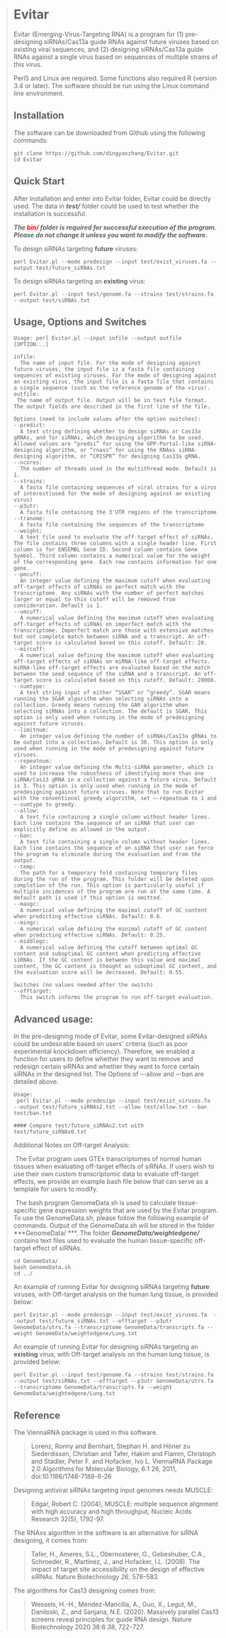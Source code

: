 
> # Evitar
>
> Evitar (Emerging-Virus-Targeting RNA) is a program for (1) pre-designing siRNAs/Cas13a guide RNAs against future viruses based on existing viral sequences, and (2) designing siRNAs/Cas13a guide RNAs against a single virus based on sequences of multiple strains of this virus.
>
> Perl5 and Linux are required. Some functions also required R (version 3.4 or later). The software should be run using the Linux command line environment.
>
> ## Installation
>
> The software can be downloaded from Github using the following commands:
>
> ```
> git clone https://github.com/dingyaozhang/Evitar.git
> cd Evitar
> ```
>
> ## Quick Start
>
> After installation and enter into Evitar folder, Evitar could be directly used. The data in ***test/*** folder could be used to test whether the installation is successful. 
>
> ***The <font color = red>bin/</font> folder is required for successful execution of the program. Please do not change it unless you want to modify the software.***
>
> To design siRNAs targeting **future** viruses: 
>
> ```
> perl Evitar.pl --mode predesign --input test/exist_viruses.fa --output test/future_siRNAs.txt
> ```
>
> To design siRNAs targeting an **existing** virus: 
>
> ```
> perl Evitar.pl --input test/genome.fa --strains test/strains.fa --output test/siRNAs.txt
> ```
>
> ## Usage, Options and Switches
>
> ```
> Usage: perl Evitar.pl --input infile --output outfile [OPTION...]
> 
> infile:
>   The name of input file. For the mode of designing against future viruses, the input file is a fasta file containing sequences of existing viruses. For the mode of designing against an existing virus, the input file is a fasta file that contains a single sequence (such as the reference genome of the virus).
> outfile:
>  The name of output file. Output will be in text file format. The output fields are described in the first line of the file. 
> 
> Options (need to include values after the option switches):
> --predict:
>   A text string defining whether to design siRNAs or Cas13a gRNAs, and for siRNAs, which designing algorithm to be used. Allowed values are “predsi” for using the GPP-Portal-like siRNA-designing algorithm, or “rnaxs” for using the RNAxs siRNA-designing algorithm, or “CRISPR” for designing Cas13a gRNA. 
> --ncores:
>   The number of threads used in the multithread mode. Default is 1.
> --strains:
>   A fasta file containing sequences of viral strains for a virus of interest(used for the mode of designing against an existing virus)  
> --p3utr:
>   A fasta file containing the 3'UTR regions of the transcriptome
> --tranome:
>   A fasta file containing the sequences of the transcriptome
> --weight:
>   A text file used to evaluate the off-target effect of siRNAs. The file contains three columns with a single header line. First column is for ENSEMBL Gene ID. Second column contains Gene Symbol. Third column contains a numerical value for the weight of the corresponding gene. Each row contains information for one gene.
> --pmcuff:
>   An integer value defining the maximum cutoff when evaluating off-target effects of siRNAs on perfect match with the transcriptome. Any siRNAs with the number of perfect matches larger or equal to this cutoff will be removed from consideration. Default is 1.
> --umcuff:
>   A numerical value defining the maximum cutoff when evaluating off-target effects of siRNAs on imperfect match with the transcriptome. Imperfect match are those with extensive matches but not complete match between siRNA and a transcript. An off-target score is calculated based on this cutoff. Default: 20.
> --mircuff:
>   A numerical value defining the maximum cutoff when evaluating off-target effects of siRNAs on miRNA-like off-target effects. miRNA-like off-target effects are evaluated based on the match between the seed sequence of the siRNA and a transcript. An off-target score is calculated based on this cutoff. Default: 20000.
> --sumtype:
>   A text string input of either “SGAR” or “greedy”. SGAR means running the SGAR algorithm when selecting siRNAs into a collection. Greedy means running the GAR algorithm when selecting siRNAs into a collection. The default is SGAR. This option is only used when running in the mode of predesigning against future viruses.
> --limitnum:
>   An integer value defining the number of siRNAs/Cas13a gRNAs to be output into a collection. Default is 30. This option is only used when running in the mode of predesigning against future viruses.
> --repeatnum:
>   An integer value defining the Multi-siRNA parameter, which is used to increase the robustness of identifying more than one siRNA/Cas13 gRNA in a collection against a future virus. Default is 3. This option is only used when running in the mode of predesigning against future viruses. Note that to run Evitar with the conventional greedy algorithm, set –-repeatnum to 1 and –-sumtype to greedy.
> --allow:
>   A text file containing a single column without header lines. Each line contains the sequence of an siRNA that user can explicitly define as allowed in the output. 
> --ban:
>   A text file containing a single column without header lines. Each line contains the sequence of an siRNA that user can force the program to eliminate during the evaluation and from the output.
> --temp: 
>   The path for a temporary fold containing temporary files during the run of the program. This folder will be deleted upon completion of the run. This option is particularly useful if multiple incidences of the program are run at the same time. A default path is used if this option is omitted. 
> --maxgc:
>   A numerical value defining the maximal cutoff of GC content when predicting effective siRNAs. Default: 0.6.
> --mingc:
>   A numerical value defining the minimal cutoff of GC content when predicting effective siRNAs. Default: 0.25.
> --middlegc:
>   A numerical value defining the cutoff between optimal GC content and suboptimal GC content when predicting effective siRNAs. If the GC content is between this value and maximal content, the GC content is thought as suboptimal GC content, and the evaluation score will be decreased. Default: 0.55.
> 
> Switches (no values needed after the switch)
> --offtarget:
>   This switch informs the program to run off-target evaluation.
> ```
>
> ## Advanced usage:
>
> In the pre-designing mode of Evitar, some Evitar-designed siRNAs could be undesirable based on users' criteria (such as poor experimental knockdown efficiency). Therefore, we enabled a function for users to define whether they want to remove and redesign certain siRNAs and whether they want to force certain siRNAs in the designed list. The Options of –-allow and –-ban are detailed above.
>
> ```
> Usage: 
>  perl Evitar.pl --mode predesign --input test/exist_viruses.fa  --output test/future_siRNAs2.txt --allow test/allow.txt --ban test/ban.txt
> 
> #### Compare test/future_siRNAs2.txt with test/future_siRNAs0.txt
> 
> ```
>
> 
>
> Additional Notes on Off-target Analysis:
>
> ​    The Evitar program uses GTEx transcriptomes of normal human tissues when evaluating off-target effects of siRNAs. If users wish to use their own custom transcriptomic data to evaluate off-target effects, we provide an example bash file below that can serve as a template for users to modify. 
>
> ​    The bash program GenomeData.sh is used to calculate tissue-specific gene expression weights that are used by the Evitar program. To use the GenomeData.sh, please follow the following example of commands. Output of the GenomeData.sh will be stored in the folder ***GenomeData/ ***.  The folder ***GenomeData/weightedgene/*** contains text files used to evaluate the human tissue-specific off-target effect of siRNAs.
>
> ```
> cd GenomeData/
> bash GenomeData.sh
> cd ../
> ```
>
> An example of running Evitar for designing siRNAs targeting **future** viruses, with Off-target analysis on the human lung tissue, is provided below:
>
> ```
> perl Evitar.pl --mode predesign --input test/exist_viruses.fa  --output test/future_siRNAs.txt --offtarget --p3utr GenomeData/utrs.fa --transcriptome GenomeData/transcripts.fa --weight GenomeData/weightedgene/Lung.txt
> ```
>
> An example of running Evitar for designing siRNAs targeting an **existing** virus, with Off-target analysis on the human lung tissue, is provided below: 
>
> ```
> perl Evitar.pl --input test/genome.fa --strains test/strains.fa --output test/siRNAs.txt --offtarget --p3utr GenomeData/utrs.fa --transcriptome GenomeData/transcripts.fa --weight GenomeData/weightedgene/Lung.txt
> ```
>
> ## Reference
>
> The ViennaRNA package is used in this software.
>
> > Lorenz, Ronny and Bernhart, Stephan H. and Höner zu Siederdissen, Christian and Tafer, Hakim and Flamm, Christoph and Stadler, Peter F. and Hofacker, Ivo L.
> > ViennaRNA Package 2.0
> > Algorithms for Molecular Biology, 6:1 26, 2011, doi:10.1186/1748-7188-6-26
>
> Designing antiviral siRNAs targeting input genomes needs MUSCLE:
>
>
> > Edgar, Robert C. (2004), MUSCLE: multiple sequence alignment with high accuracy and high throughput, Nucleic Acids Research 32(5), 1792-97.
>
> The RNAxs algorithm in the software is an alternative for siRNA designing, it comes from:
>
>
> > Tafer, H., Ameres, S.L., Obernosterer, G., Gebeshuber, C.A., Schroeder, R., Martinez, J., and Hofacker, I.L. (2008). The impact of target site accessibility on the design of effective siRNAs. Nature Biotechnology *26*, 578–583.
>
> The algorithms for Cas13 designing comes from:
>
>
> > Wessels, H.-H., Méndez-Mancilla, A., Guo, X., Legut, M., Daniloski, Z., and Sanjana, N.E. (2020). Massively parallel Cas13 screens reveal principles for guide RNA design. Nature Biotechnology 2020 38:6 *38*, 722–727.
